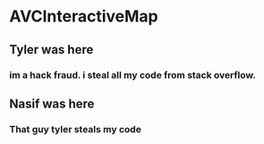 # AVCInteractiveMap
## Tyler was here
### im a hack fraud. i steal all my code from stack overflow.
## Nasif was here
### That guy tyler steals my code
